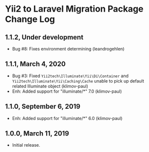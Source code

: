 Yii2 to Laravel Migration Package Change Log
============================================

1.1.2, Under development
------------------------
- Bug #8: Fixes environment determining (leandrogehlen)

1.1.1, March 4, 2020
--------------------

- Bug #3: Fixed `Yii2tech\Illuminate\Yii\Di\Container` and `Yii2tech\Illuminate\Yii\Caching\Cache` unable to pick up default related Illuminate object (klimov-paul)
- Enh: Added support for "illuminate/*" 7.0 (klimov-paul)


1.1.0, September 6, 2019
------------------------

- Enh: Added support for "illuminate/*" 6.0 (klimov-paul)


1.0.0, March 11, 2019
---------------------

- Initial release.
